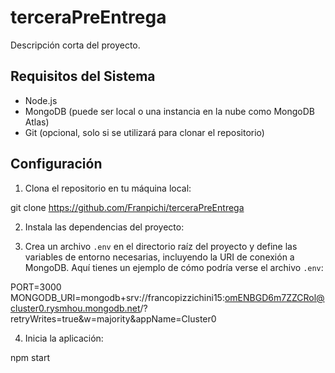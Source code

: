 # terceraPreEntrega

Descripción corta del proyecto.

## Requisitos del Sistema

- Node.js
- MongoDB (puede ser local o una instancia en la nube como MongoDB Atlas)
- Git (opcional, solo si se utilizará para clonar el repositorio)

## Configuración

1. Clona el repositorio en tu máquina local:

git clone https://github.com/Franpichi/terceraPreEntrega


2. Instala las dependencias del proyecto:


3. Crea un archivo `.env` en el directorio raíz del proyecto y define las variables de entorno necesarias, incluyendo la URI de conexión a MongoDB. Aquí tienes un ejemplo de cómo podría verse el archivo `.env`:

PORT=3000
MONGODB_URI=mongodb+srv://francopizzichini15:omENBGD6m7ZZCRol@cluster0.rysmhou.mongodb.net/?retryWrites=true&w=majority&appName=Cluster0


4. Inicia la aplicación:

npm start